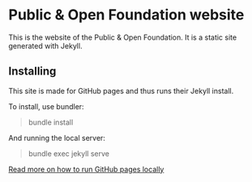 # Public & Open Foundation website

This is the website of the Public & Open Foundation. It is a static site generated with Jekyll.

## Installing

This site is made for GitHub pages and thus runs their Jekyll install.

To install, use bundler:

> bundle install

And running the local server:

> bundle exec jekyll serve

[Read more on how to run GitHub pages locally](https://help.github.com/articles/setting-up-your-github-pages-site-locally-with-jekyll/)
